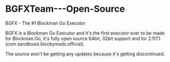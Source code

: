 # BGFXTeam---Open-Source
BGFX - The #1 Blockman Go Executor


BGFX is a Blockman Go Executor and it's the first executor ever to be made for Blockman Go, it's fully open source 64bit, 32bit support and for 2.117.1 (com.sandboxol.blockymods.official). 

The source won't be getting any updates because it's getting discontinued.
